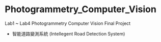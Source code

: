 # Photogrammetry_Computer_Vision
Lab1 ~ Lab4
Photogrammetry Computer Vision Final Project
- 智能道路變測系統 (Intellegent Road Detection System)
